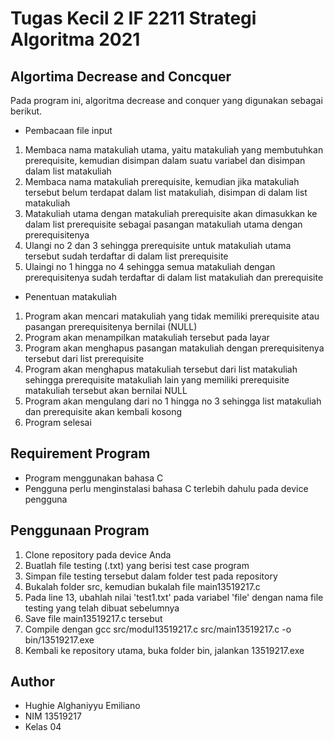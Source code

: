 # Tugas Kecil 2 IF 2211 Strategi Algoritma 2021


## Algortima Decrease and Concquer
Pada program ini, algoritma decrease and conquer yang digunakan sebagai berikut.
* Pembacaan file input
1. Membaca nama matakuliah utama, yaitu matakuliah yang membutuhkan prerequisite, kemudian disimpan dalam suatu variabel dan disimpan dalam list matakuliah
2. Membaca nama matakuliah prerequisite, kemudian jika matakuliah tersebut belum terdapat dalam list matakuliah, disimpan di dalam list matakuliah
3. Matakuliah utama dengan matakuliah prerequisite akan dimasukkan ke dalam list prerequisite sebagai pasangan matakuliah utama dengan prerequisitenya
4. Ulangi no 2 dan 3 sehingga prerequisite untuk matakuliah utama tersebut sudah terdaftar di dalam list prerequisite
5. Ulaingi no 1 hingga no 4 sehingga semua matakuliah dengan prerequisitenya sudah terdaftar di dalam list matakuliah dan prerequisite

* Penentuan matakuliah
1. Program akan mencari matakuliah yang tidak memiliki prerequisite atau pasangan prerequisitenya bernilai (NULL)
2. Program akan menampilkan matakuliah tersebut pada layar
3. Program akan menghapus pasangan matakuliah dengan prerequisitenya tersebut dari list prerequisite
4. Program akan menghapus matakuliah tersebut dari list matakuliah sehingga prerequisite matakuliah lain yang memiliki prerequisite matakuliah tersebut akan bernilai NULL
5. Program akan mengulang dari no 1 hingga no 3 sehingga list matakuliah dan prerequisite akan kembali kosong
6. Program selesai

## Requirement Program
* Program menggunakan bahasa C
* Pengguna perlu menginstalasi bahasa C terlebih dahulu pada device pengguna

## Penggunaan Program
1. Clone repository pada device Anda
2. Buatlah file testing (.txt) yang berisi test case program
3. Simpan file testing tersebut dalam folder test pada repository
4. Bukalah folder src, kemudian bukalah file main13519217.c
5. Pada line 13, ubahlah nilai 'test1.txt' pada variabel 'file' dengan nama file testing yang telah dibuat sebelumnya
6. Save file main13519217.c tersebut
7. Compile dengan gcc src/modul13519217.c src/main13519217.c -o bin/13519217.exe
8. Kembali ke repository utama, buka folder bin, jalankan 13519217.exe

## Author
- Hughie Alghaniyyu Emiliano
- NIM 13519217
- Kelas 04
